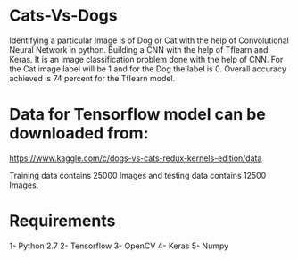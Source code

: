 # Cats-Vs-Dogs
Identifying a particular Image is of Dog or Cat with the help of Convolutional Neural Network in python. Building a CNN with the help of Tflearn and Keras. It is an Image classification problem done with the help of CNN. For the Cat image label will be 1 and for the Dog the label is 0. Overall accuracy achieved is 74 percent for the Tflearn model.


# Data for Tensorflow model can be downloaded from:

https://www.kaggle.com/c/dogs-vs-cats-redux-kernels-edition/data

Training data contains 25000 Images and testing data contains 12500 Images.

# Requirements
1- Python 2.7
2- Tensorflow
3- OpenCV
4- Keras
5- Numpy
